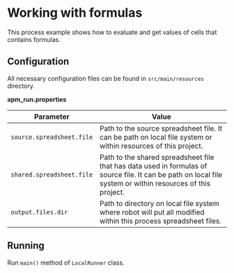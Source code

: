 # Working with formulas

This process example shows how to evaluate and get values of cells that contains formulas.  

## Configuration
All necessary configuration files can be found in <code>src/main/resources</code> directory.

**apm_run.properties**

| Parameter     | Value         |
| ------------- |---------------|
| `source.spreadsheet.file` | Path to the source spreadsheet file. It can be path on local file system or within resources of this project. |
| `shared.spreadsheet.file` | Path to the shared spreadsheet file that has data used in formulas of source file.  It can be path on local file system or within resources of this project. |
| `output.files.dir` | Path to directory on local file system where robot will put all modified within this process spreadsheet files. |

## Running

Run `main()` method of `LocalRunner` class.